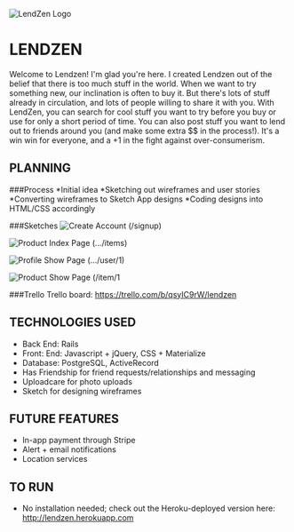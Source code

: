 
![LendZen Logo ](https://cloud.githubusercontent.com/assets/13695123/17152397/753e8442-532c-11e6-8675-cfbf4a2ccce5.png "LendZen ")

# LENDZEN
Welcome to Lendzen! I'm glad you're here. I created Lendzen out of the belief that there is too much stuff in the world. When we want to try something new, our inclination is often to buy it. But there's lots of stuff already in circulation, and lots of people willing to share it with you. With LendZen, you can search for cool stuff you want to try before you buy or use for only a short period of time. You can also post stuff you want to lend out to friends around you (and make some extra $$ in the process!). It's a win win for everyone, and a +1 in the fight against over-consumerism.

## PLANNING

###Process
*Initial idea
*Sketching out wireframes and user stories
*Converting wireframes to Sketch App designs
*Coding designs into HTML/CSS accordingly

###Sketches
![Create Account (/signup) ](https://cloud.githubusercontent.com/assets/13695123/17152126/65ad7746-532b-11e6-93a3-c2f78b052e17.png "CreateAccount")

![Product Index Page (.../items)](https://cloud.githubusercontent.com/assets/13695123/17152129/65b09458-532b-11e6-9a16-a274df42583e.png "Product Page")

![Profile Show Page (.../user/1)](https://cloud.githubusercontent.com/assets/13695123/17152130/65b4abba-532b-11e6-97af-a4d89c722ad2.png "Profile Page")

![Product Show Page (/item/1](https://cloud.githubusercontent.com/assets/13695123/17152133/65cab248-532b-11e6-872c-5d9bbf22716d.png "Product Show Page")


###Trello
Trello board: https://trello.com/b/qsyIC9rW/lendzen


## TECHNOLOGIES USED
* Back End: Rails
* Front: End: Javascript + jQuery, CSS + Materialize
* Database: PostgreSQL, ActiveRecord
* Has Friendship for friend requests/relationships and messaging
* Uploadcare for photo uploads
* Sketch for designing wireframes


## FUTURE FEATURES
* In-app payment through Stripe
* Alert + email notifications
* Location services

## TO RUN
* No installation needed; check out the Heroku-deployed version here: http://lendzen.herokuapp.com

